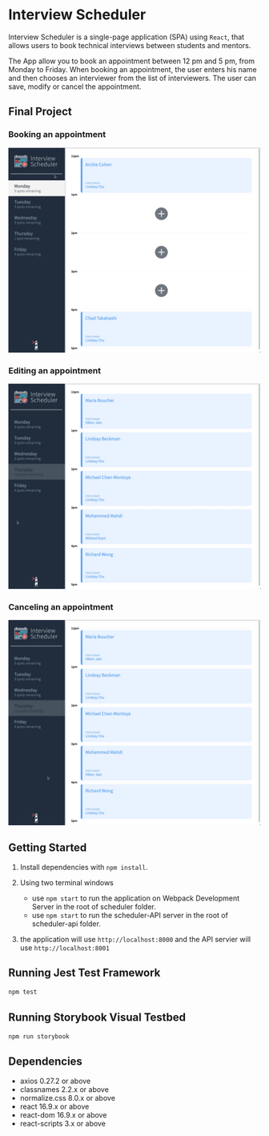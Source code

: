 # Interview Scheduler
Interview Scheduler is a single-page application (SPA) using `React`, that allows users to book technical interviews between students and mentors.

The App allow you to book an appointment between 12 pm and 5 pm, from Monday to Friday. When booking an appointment, the user enters his name and then chooses an interviewer from the list of interviewers. The user can save, modify or cancel the appointment.




## Final Project

### Booking an appointment
![](https://github.com/MohammedMahdi21/scheduler/blob/master/docs/Interview%20Scheduler%20Gif-1.gif?raw=true)

### Editing an appointment
![](https://github.com/MohammedMahdi21/scheduler/blob/master/docs/Interview%20Scheduler%20Gif-2.gif?raw=true)

### Canceling an appointment
![](https://github.com/MohammedMahdi21/scheduler/blob/master/docs/Interview%20Scheduler%20Gif-3.gif?raw=true)

## Getting Started

1. Install dependencies with `npm install`.

2. Using two terminal windows
    - use `npm start` to run the application on Webpack Development Server in the root of scheduler folder.
    - use `npm start` to run the scheduler-API server in the root of scheduler-api folder.

3. the application will use `http://localhost:8000` and the API servier will use `http://localhost:8001`

## Running Jest Test Framework

```sh
npm test
```

## Running Storybook Visual Testbed

```sh
npm run storybook
```
## Dependencies
- axios 0.27.2 or above
- classnames 2.2.x or above
- normalize.css 8.0.x or above
- react 16.9.x or above
- react-dom 16.9.x or above
- react-scripts 3.x or above